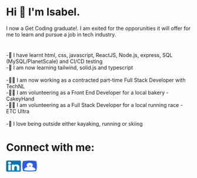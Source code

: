 # Hi 👋 I'm Isabel.
I now a Get Coding graduate!. I am exited for the opporunities it will offer for me to learn and pursue a job in tech industry.
# 
-🌱  I have learnt html, css, javascript, ReactJS, Node.js, express, SQL (MySQL/PlanetScale) and CI/CD testing\
-🌱  I am now learning tailwind, solid.js and typescript\
\
-🧑‍💻  I am now working as a contracted part-time Full Stack Developer with TechNL\
-🧑‍💻  I am volunteering as a Front End Developer for a local bakery - CakeyHand\
-🧑‍💻  I am volunteering as a Full Stack Developer for a local running race - ETC Ultra\
\
-💞️  I love being outside either kayaking, running or skiing
# Connect with me:
<a href="https://linkedin.com/in/isabel-mcilroy-851072240" target="_blank"><img src="images/linkedin-svgrepo-com.svg" alt="Isabel McIlroy Linkedin" height="30" width="40" /></a>
<a href="https://isabel-mcilroy-3b672f.webflow.io/" target="_blank"><img src="images/profile-svgrepo-com.svg" alt="Isabel McIlroy Portfolio" height="30" width="40" /></a>
